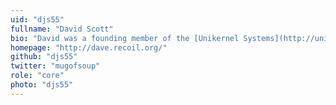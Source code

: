 ```yaml
---
uid: "djs55"
fullname: "David Scott"
bio: "David was a founding member of the [Unikernel Systems](http://unikernel.com/) team and is now an engineer at [Docker](https://www.docker.com/). He is one of the core contributors to [MirageOS](https://mirage.io/) and authored large chunks of the storage stack."
homepage: "http://dave.recoil.org/"
github: "djs55"
twitter: "mugofsoup"
role: "core"
photo: "djs55"
---
```

